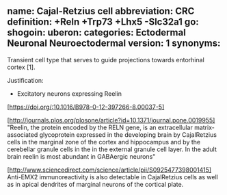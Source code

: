 name: Cajal-Retzius cell
abbreviation: CRC
definition: +Reln +Trp73 +Lhx5 -Slc32a1
go:
shogoin: 
uberon:
categories: Ectodermal Neuronal Neuroectodermal
version: 1
synonyms:
---

Transient cell type that serves to guide projections towards entorhinal cortex [1].

Justification:

* Excitatory neurons expressing Reelin

[https://doi.org/:10.1016/B978-0-12-397266-8.00037-5]

[http://journals.plos.org/plosone/article?id=10.1371/journal.pone.0019955]
"Reelin, the protein encoded by the RELN gene, is an extracellular matrix-associated glycoprotein expressed in the developing brain by CajalRetzius cells in the marginal zone of the cortex and hippocampus and by the cerebellar granule cells in the in the external granule cell layer. In the adult brain reelin is most abundant in GABAergic neurons"

[http://www.sciencedirect.com/science/article/pii/S0925477398001415]
Anti-EMX2 immunoreactivity is also detectable in CajalRetzius cells as well as in apical dendrites of marginal neurons of the cortical plate.


